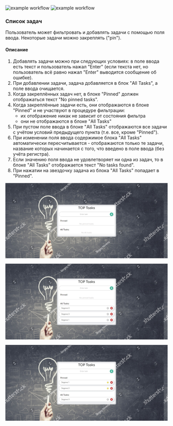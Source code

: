 ![example workflow](https://github.com/lekseff/AHJ_3-2/actions/workflows/ci_test.yml/badge.svg)
![example workflow](https://github.com/lekseff/AHJ_3-2/actions/workflows/deploy.yml/badge.svg)

### Список задач

Пользователь может фильтровать и добавлять задачи с помощью поля ввода. Некоторые задачи можно закреплять ("pin").

#### Описание

1. Добавлять задачи можно при следующих условиях: в поле ввода есть текст и пользователь нажал "Enter" (если текста нет, но пользователь всё равно нажал "Enter" выводится сообщение об ошибке).
1. При добавлении задачи, задача добавляется в блок "All Tasks", а поле ввода очищается.
1. Когда закреплённых задач нет, в блоке "Pinned" должен отображаться текст "No pinned tasks".
1. Когда закреплённые задачи есть, они отображаются в блоке "Pinned" и не участвуют в процедуре фильтрации:
    * их отображение никак не зависит от состояния фильтра
    * они не отображаются в блоке "All Tasks"
1. При пустом поле ввода в блоке "All Tasks" отображаются все задачи с учётом условий предыдущего пункта (т.е. все, кроме "Pinned").
1. При изменении поля ввода содержимое блока "All Tasks" автоматически пересчитывается - отображаются только те задачи, название которых начинается с того, что введено в поле ввода (без учёта регистра).
1. Если значению поля ввода не удовлетворяет ни одна из задач, то в блоке "All Tasks" отображается текст "No tasks found".
2. При нажатии на звездочку задача из блока "All Tasks" попадает в "Pinned".

![](./pic/screenshots/screen_1.jpg)

![](./pic/screenshots/screen_2.jpg)

![](./pic/screenshots/screen_3.jpg)